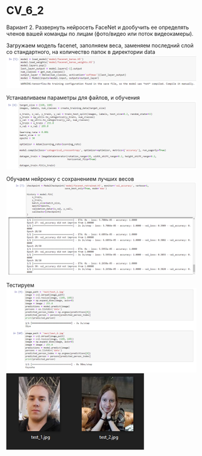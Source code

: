 # CV_6_2

Вариант 2. Развернуть нейросеть FaceNet и дообучить ее определять членов вашей команды по лицам (фото/видео или поток видеокамеры). 

Загружаем модель facenet, заполняем веса, заменяем последний слой со стандартного, на количество папок в директории data
![Imagine](https://github.com/DarkVrat/CV_6_2/blob/main/screenshots/Screenshot_1.png)

Устанавливаем параметры для файлов, и обучения
![Imagine](https://github.com/DarkVrat/CV_6_2/blob/main/screenshots/Screenshot_2.png)

Обучаем нейронку с сохранением лучших весов
![Imagine](https://github.com/DarkVrat/CV_6_2/blob/main/screenshots/Screenshot_3.png)

Тестируем
![Imagine](https://github.com/DarkVrat/CV_6_2/blob/main/screenshots/Screenshot_4.png)
![Imagine](https://github.com/DarkVrat/CV_6_2/blob/main/screenshots/Screenshot_5.png)

